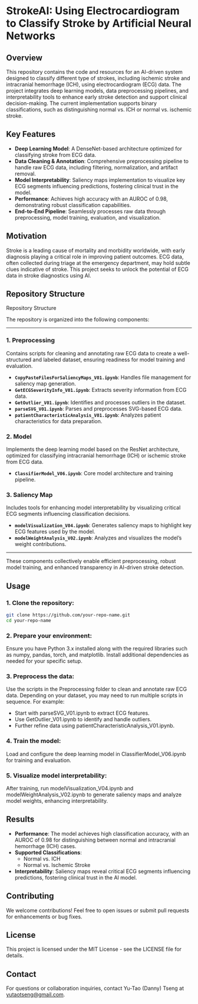 # StrokeAI: Using Electrocardiogram to Classify Stroke by Artificial Neural Networks

## Overview

This repository contains the code and resources for an AI-driven system designed to classify different type of strokes, including ischemic stroke and intracranial hemorrhage (ICH), using electrocardiogram (ECG) data. The project integrates deep learning models, data preprocessing pipelines, and interpretability tools to enhance early stroke detection and support clinical decision-making. The current implementation supports binary classifications, such as distinguishing normal vs. ICH or normal vs. ischemic stroke.


## Key Features

- **Deep Learning Model**: A DenseNet-based architecture optimized for classifying stroke from ECG data.
- **Data Cleaning & Annotation**: Comprehensive preprocessing pipeline to handle raw ECG data, including filtering, normalization, and artifact removal.
- **Model Interpretability**: Saliency maps implementation to visualize key ECG segments influencing predictions, fostering clinical trust in the model.
- **Performance**: Achieves high accuracy with an AUROC of 0.98, demonstrating robust classification capabilities.
- **End-to-End Pipeline**: Seamlessly processes raw data through preprocessing, model training, evaluation, and visualization.

## Motivation

Stroke is a leading cause of mortality and morbidity worldwide, with early diagnosis playing a critical role in improving patient outcomes. ECG data, often collected during triage at the emergency department, may hold subtle clues indicative of stroke. This project seeks to unlock the potential of ECG data in stroke diagnostics using AI.


## Repository Structure

Repository Structure

The repository is organized into the following components:

---

### 1. Preprocessing
Contains scripts for cleaning and annotating raw ECG data to create a well-structured and labeled dataset, ensuring readiness for model training and evaluation.

- **`CopyPasteFilesForSaliencyMaps_V01.ipynb`**: Handles file management for saliency map generation.
- **`GetECGSeverityInfo_V01.ipynb`**: Extracts severity information from ECG data.
- **`GetOutlier_V01.ipynb`**: Identifies and processes outliers in the dataset.
- **`parseSVG_V01.ipynb`**: Parses and preprocesses SVG-based ECG data.
- **`patientCharacteristicAnalysis_V01.ipynb`**: Analyzes patient characteristics for data preparation.

### 2. Model
Implements the deep learning model based on the ResNet architecture, optimized for classifying intracranial hemorrhage (ICH) or ischemic stroke from ECG data.

- **`ClassifierModel_V06.ipynb`**: Core model architecture and training pipeline.

### 3. Saliency Map
Includes tools for enhancing model interpretability by visualizing critical ECG segments influencing classification decisions.

- **`modelVisualization_V04.ipynb`**: Generates saliency maps to highlight key ECG features used by the model.
- **`modelWeightAnalysis_V02.ipynb`**: Analyzes and visualizes the model’s weight contributions.

---

These components collectively enable efficient preprocessing, robust model training, and enhanced transparency in AI-driven stroke detection.


## Usage
### 1. Clone the repository:
```bash
git clone https://github.com/your-repo-name.git
cd your-repo-name
```

### 2.	Prepare your environment:
Ensure you have Python 3.x installed along with the required libraries such as numpy, pandas, torch, and matplotlib. Install additional dependencies as needed for your specific setup.

### 3.	Preprocess the data:
Use the scripts in the Preprocessing folder to clean and annotate raw ECG data. Depending on your dataset, you may need to run multiple scripts in sequence. For example:
- Start with parseSVG_V01.ipynb to extract ECG features.
- Use GetOutlier_V01.ipynb to identify and handle outliers.
- Further refine data using patientCharacteristicAnalysis_V01.ipynb.

### 4.	Train the model:
Load and configure the deep learning model in ClassifierModel_V06.ipynb for training and evaluation.

### 5.	Visualize model interpretability:
After training, run modelVisualization_V04.ipynb and modelWeightAnalysis_V02.ipynb to generate saliency maps and analyze model weights, enhancing interpretability.

## Results
- **Performance**: The model achieves high classification accuracy, with an AUROC of 0.98 for distinguishing between normal and intracranial hemorrhage (ICH) cases.
- **Supported Classifications**:
  - Normal vs. ICH
  - Normal vs. Ischemic Stroke
- **Interpretability**: Saliency maps reveal critical ECG segments influencing predictions, fostering clinical trust in the AI model.

## Contributing
We welcome contributions! Feel free to open issues or submit pull requests for enhancements or bug fixes.

## License
This project is licensed under the MIT License - see the LICENSE file for details.

## Contact
For questions or collaboration inquiries, contact Yu-Tao (Danny) Tseng at yutaotseng@gmail.com.